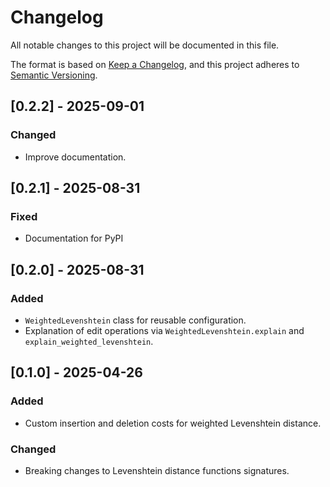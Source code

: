 # Changelog

All notable changes to this project will be documented in this file.

The format is based on [Keep a Changelog](https://keepachangelog.com/en/1.1.0/),
and this project adheres to [Semantic Versioning](https://semver.org/spec/v2.0.0.html).

## [0.2.2] - 2025-09-01

### Changed

- Improve documentation.

## [0.2.1] - 2025-08-31

### Fixed

- Documentation for PyPI

## [0.2.0] - 2025-08-31

### Added

- `WeightedLevenshtein` class for reusable configuration.
- Explanation of edit operations via `WeightedLevenshtein.explain` and `explain_weighted_levenshtein`.

## [0.1.0] - 2025-04-26

### Added

- Custom insertion and deletion costs for weighted Levenshtein distance.

### Changed

- Breaking changes to Levenshtein distance functions signatures.
